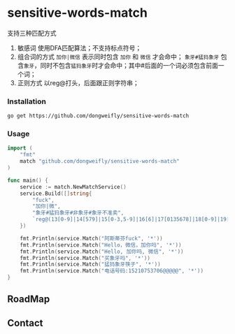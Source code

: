 # sensitive-words-match

支持三种匹配方式
1. 敏感词
   使用DFA匹配算法；不支持标点符号；
3. 组合词的方式
   `加你|微信` 表示同时包含 `加你` 和 `微信` 才会命中；
   `象牙#猛犸象牙` 包含`象牙`，同时不包含`猛犸象牙`时才会命中；其中#后面的一个词必须包含前面一个词；
5. 正则方式
   以reg@打头，后面跟正则字符串；
### Installation

```sh 
go get https://github.com/dongweifly/sensitive-words-match
```

### Usage

```go
import (
	"fmt"
	match "github.com/dongweifly/sensitive-words-match"
)

func main() {
	service := match.NewMatchService()
	service.Build([]string{
		"fuck",
		"加你|微",
		"象牙#猛犸象牙#非象牙#象牙不准卖",
		`reg@(13[0-9]|14[579]|15[0-3,5-9]|16[6]|17[0135678]|18[0-9]|19[89])\d{8}`,
	})

	fmt.Println(service.Match("阿斯蒂芬fuck", '*'))
	fmt.Println(service.Match("Hello，微信，加你吗", '*'))
	fmt.Println(service.Match("Hello, 加你吗, 微信", '*'))
	fmt.Println(service.Match("买象牙吗", '*'))
	fmt.Println(service.Match("猛犸象牙筷子", '*'))
	fmt.Println(service.Match("电话号码:15210753706@@@@@", '*'))
}
```

## RoadMap


## Contact
